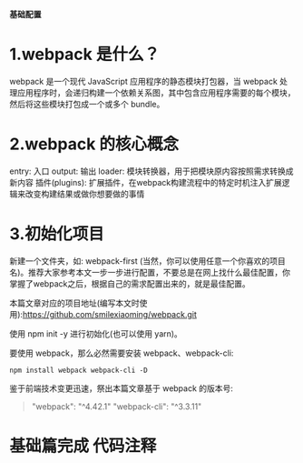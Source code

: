 **基础配置**

# 1.webpack 是什么？
webpack 是一个现代 JavaScript 应用程序的静态模块打包器，当 webpack 处理应用程序时，会递归构建一个依赖关系图，其中包含应用程序需要的每个模块，然后将这些模块打包成一个或多个 bundle。

# 2.webpack 的核心概念
entry: 入口
output: 输出
loader: 模块转换器，用于把模块原内容按照需求转换成新内容
插件(plugins): 扩展插件，在webpack构建流程中的特定时机注入扩展逻辑来改变构建结果或做你想要做的事情

# 3.初始化项目
新建一个文件夹，如: webpack-first (当然，你可以使用任意一个你喜欢的项目名)。推荐大家参考本文一步一步进行配置，不要总是在网上找什么最佳配置，你掌握了webpack之后，根据自己的需求配置出来的，就是最佳配置。  

本篇文章对应的项目地址(编写本文时使用):<https://github.com/smilexiaoming/webpack.git>  

使用 npm init -y 进行初始化(也可以使用 yarn)。  

要使用 webpack，那么必然需要安装 webpack、webpack-cli:
```shell
npm install webpack webpack-cli -D
```
鉴于前端技术变更迅速，祭出本篇文章基于 webpack 的版本号:  
> "webpack": "^4.42.1"
> "webpack-cli": "^3.3.11"

# 基础篇完成 代码注释